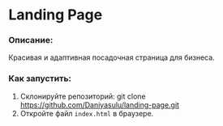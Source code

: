# Landing Page

### Описание:
Красивая и адаптивная посадочная страница для бизнеса.

### Как запустить:
1. Склонируйте репозиторий:
git clone https://github.com/Daniyasulu/landing-page.git
2. Откройте файл `index.html` в браузере.
